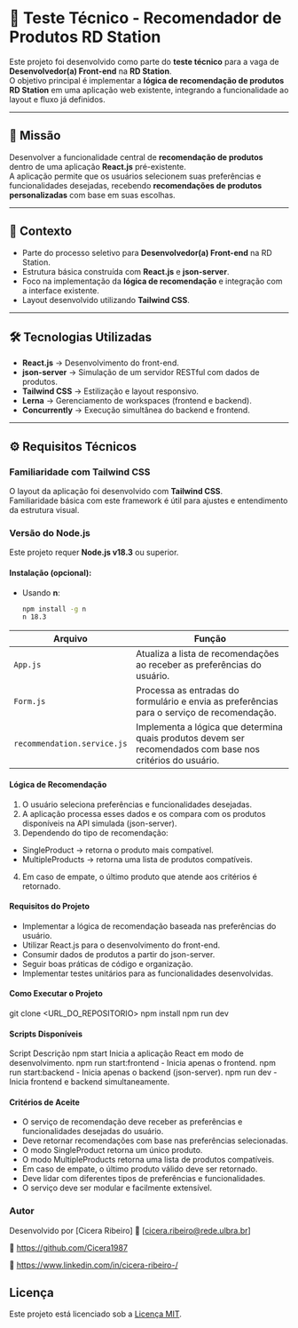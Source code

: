 # 🚀 Teste Técnico - Recomendador de Produtos RD Station

Este projeto foi desenvolvido como parte do **teste técnico** para a vaga de **Desenvolvedor(a) Front-end** na **RD Station**.  
O objetivo principal é implementar a **lógica de recomendação de produtos RD Station** em uma aplicação web existente, integrando a funcionalidade ao layout e fluxo já definidos.

---

## 🎯 Missão

Desenvolver a funcionalidade central de **recomendação de produtos** dentro de uma aplicação **React.js** pré-existente.  
A aplicação permite que os usuários selecionem suas preferências e funcionalidades desejadas, recebendo **recomendações de produtos personalizadas** com base em suas escolhas.

---

## 🧩 Contexto

- Parte do processo seletivo para **Desenvolvedor(a) Front-end** na RD Station.  
- Estrutura básica construída com **React.js** e **json-server**.  
- Foco na implementação da **lógica de recomendação** e integração com a interface existente.  
- Layout desenvolvido utilizando **Tailwind CSS**.  

---

## 🛠️ Tecnologias Utilizadas

- **React.js** → Desenvolvimento do front-end.  
- **json-server** → Simulação de um servidor RESTful com dados de produtos.  
- **Tailwind CSS** → Estilização e layout responsivo.  
- **Lerna** → Gerenciamento de workspaces (frontend e backend).  
- **Concurrently** → Execução simultânea do backend e frontend.  

---

## ⚙️ Requisitos Técnicos

### Familiaridade com Tailwind CSS
O layout da aplicação foi desenvolvido com **Tailwind CSS**.  
Familiaridade básica com este framework é útil para ajustes e entendimento da estrutura visual.

### Versão do Node.js
Este projeto requer **Node.js v18.3** ou superior.

#### Instalação (opcional):
- Usando **n**:  
  ```bash
  npm install -g n
  n 18.3

| Arquivo                     | Função                                                                                                     |
| --------------------------- | ---------------------------------------------------------------------------------------------------------- |
| `App.js`                    | Atualiza a lista de recomendações ao receber as preferências do usuário.                                   |
| `Form.js`                   | Processa as entradas do formulário e envia as preferências para o serviço de recomendação.                 |
| `recommendation.service.js` | Implementa a lógica que determina quais produtos devem ser recomendados com base nos critérios do usuário. |

#### Lógica de Recomendação

1. O usuário seleciona preferências e funcionalidades desejadas.
2. A aplicação processa esses dados e os compara com os produtos disponíveis na API simulada (json-server).
3. Dependendo do tipo de recomendação:
- SingleProduct → retorna o produto mais compatível.
- MultipleProducts → retorna uma lista de produtos compatíveis.
4. Em caso de empate, o último produto que atende aos critérios é retornado.

#### Requisitos do Projeto

- Implementar a lógica de recomendação baseada nas preferências do usuário.
- Utilizar React.js para o desenvolvimento do front-end.
- Consumir dados de produtos a partir do json-server.
- Seguir boas práticas de código e organização.
- Implementar testes unitários para as funcionalidades desenvolvidas.

#### Como Executar o Projeto

git clone <URL_DO_REPOSITORIO>
npm install
npm run dev


#### Scripts Disponíveis

Script	Descrição
npm start	Inicia a aplicação React em modo de desenvolvimento.
npm run start:frontend	- Inicia apenas o frontend.
npm run start:backend	- Inicia apenas o backend (json-server).
npm run dev	 - Inicia frontend e backend simultaneamente.

#### Critérios de Aceite

- O serviço de recomendação deve receber as preferências e funcionalidades desejadas do usuário.
- Deve retornar recomendações com base nas preferências selecionadas.
- O modo SingleProduct retorna um único produto.
- O modo MultipleProducts retorna uma lista de produtos compatíveis.
- Em caso de empate, o último produto válido deve ser retornado.
- Deve lidar com diferentes tipos de preferências e funcionalidades.
- O serviço deve ser modular e facilmente extensível.

### Autor

Desenvolvido por [Cicera Ribeiro]
📧 [cicera.ribeiro@rede.ulbra.br]

🔗 https://github.com/Cicera1987

🔗 https://www.linkedin.com/in/cicera-ribeiro-/

## Licença

Este projeto está licenciado sob a [Licença MIT](LICENSE).
